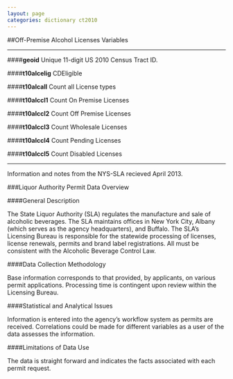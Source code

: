 ```yaml
---
layout: page
categories: dictionary ct2010
---
```


##Off-Premise Alcohol Licenses Variables

---

####**geoid**
Unique 11-digit US 2010 Census Tract ID.


####**t10alcelig**
CDEligible
 
####**t10alcall**
Count all License types
 
####**t10alccl1**
Count On Premise Licenses
 
####**t10alccl2**
Count Off Premise Licenses
 
####**t10alccl3**
Count Wholesale Licenses
 
####**t10alccl4**
Count Pending Licenses
 
####**t10alccl5**
Count Disabled Licenses

---
Information and notes from the NYS-SLA recieved April 2013. 

###Liquor Authority Permit Data Overview####General Description
The State Liquor Authority (SLA) regulates the manufacture and sale of alcoholic beverages.  The SLA maintains offices in New York City, Albany (which serves as the agency headquarters), and Buffalo.  The SLA’s Licensing Bureau is responsible for the statewide processing of licenses, license renewals, permits and brand label registrations.  All must be consistent with the Alcoholic Beverage Control Law.####Data Collection Methodology
Base information corresponds to that provided, by applicants, on various permit applications.  Processing time is contingent upon review within the Licensing Bureau.####Statistical and Analytical Issues
Information is entered into the agency’s workflow system as permits are received.  Correlations could be made for different variables as a user of the data assesses the information.####Limitations of Data Use
The data is straight forward and indicates the facts associated with each permit request.